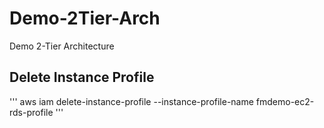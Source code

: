 # Demo-2Tier-Arch
Demo 2-Tier Architecture

## Delete Instance Profile 
'''
aws iam delete-instance-profile --instance-profile-name fmdemo-ec2-rds-profile
'''

